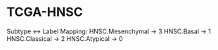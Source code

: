 # TCGA-HNSC

Subtype ↔ Label Mapping:
HNSC.Mesenchymal -> 3
HNSC.Basal -> 1
HNSC.Classical -> 2
HNSC.Atypical -> 0
